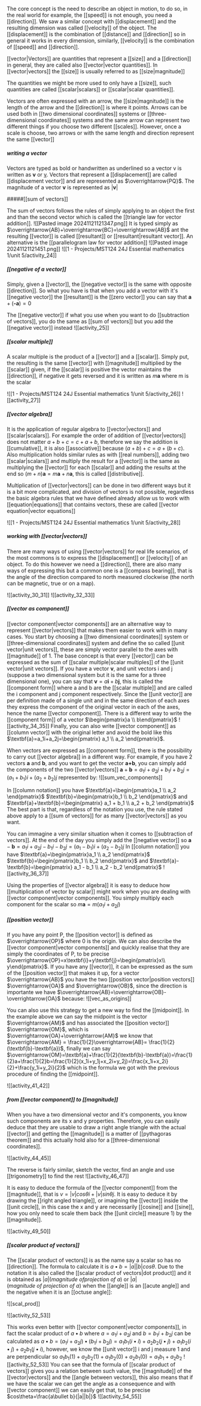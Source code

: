 The core concept is the need to describe an object in motion, to do so, in the real world for example, the [[speed]] is not enough, you need a [[direction]].
We saw a similar concept with [[displacement]] and the resulting dimension was called [[velocity]] of the object. The [[displacement]] is the combination of [[distance]] and [[direction]] so in general it works in every dimension, similarly, [[velocity]] is the combination of [[speed]] and [[direction]].

[[vector|Vectors]] are quantities that represent a [[size]] and a [[direction]] in general, they are called also [[vector|vector quantities]]. In [[vector|vectors]] the [[size]] is usually referred to as [[size|magnitude]]

The quantities we might be more used to only have a [[size]], such quantities are called [[scalar|scalars]] or [[scalar|scalar quantities]].

Vectors are often expressed with an arrow, the [[size|magnitude]] is the length of the arrow and the [[direction]] is where it points. Arrows can be used both in [[two dimensional coordinates]] systems or [[three-dimensional coordinates]] systems and the same arrow can represent two different things if you choose two different [[scales]]. However, once a scale is choose, two arrows or with the same length and direction represent the same [[vector]]

##### writing a vector

Vectors are typed as bold or handwritten as underlined so a vector v is written as **v** or <u>v</u>. Vectors that represent a [[displacement]] are called [[displacement vector]] and are represented as $\overrightarrow{PQ}$.
The magnitude of a vector **v** is represented as |**v**|

#####[[sum of vectors]]

The sum of vectors follows the rules of simply applying to an object the first and than the second vector which is called the [[triangle law for vector addition]]. 
![[Pasted image 20241121121347.png]]
It is typed simply as $\overrightarrow{AB}+\overrightarrow{BC}=\overrightarrow{AB}$ ant the resulting [[vector]] is called [[resultant]] or [[resultant|resultant vector]].
An alternative is the [[parallelogram law for vector addition]]
![[Pasted image 20241121121451.png]]
![[1 - Projects/MST124 24J Essential mathematics 1/unit 5/activity_24]]


##### [[negative of a vector]]

Simply, given a [[vector]], the [[negative vector]] is the same with opposite [[direction]]. So what you have is that when you add a vector with it's [[negative vector]] the [[resultant]] is the [[zero vector]] you can say that $\textbf{a}+(\textbf{-a})=0$

The [[negative vector]] if what you use when you want to do [[subtraction of vectors]], you do the same as [[sum of vectors]] but you add the [[negative vector]] instead
![[activity_25]]

##### [[scalar multiple]]

A scalar multiple is the product of a [[vector]] and a [[scalar]]. Simply put, the resulting is the same [[vector]] with [[magnitude]] multiplied by the [[scalar]] given, if the [[scalar]] is positive the vector maintains the [[direction]], if negative it gets reversed and it is written as $m\textbf{a}$ where m is the scalar

![[1 - Projects/MST124 24J Essential mathematics 1/unit 5/activity_26]]
![[activity_27]]

##### [[vector algebra]]

It is the application of regular algebra to [[vector|vectors]] and [[scalar|scalars]]. For example the order of addition of [[vector|vectors]] does not matter $a+b+c=c+a+b$, therefore we say the addition is [[cumulative]], it is also [[associative]] because $(a+b)+c=a+(b+c)$.
Also multiplication holds similar rules as with [[real numbers]], adding two [[scalar|scalars]] and multiply the result for a [[vector]] is the same as multiplying the [[vector]] for each [[scalar]] and adding the results at the end so $(m+n)\textbf{a}=m\textbf{a}+n\textbf{a}$, this is called [[distributive]].

Multiplication of [[vector|vectors]] can be done in two different ways but it is a bit more complicated, and division of vectors is not possible, regardless the basic algebra rules that we have defined already allow us to work with [[equation|equations]] that contains vectors, these are called [[vector equation|vector equations]]

![[1 - Projects/MST124 24J Essential mathematics 1/unit 5/activity_28]]

##### working with [[vector|vectors]]

There are many ways of using [[vector|vectors]] for real life scenarios, of the most commons is to express the [[displacement]] or [[velocity]] of an object. To do this however we need a [[direction]], there are also many ways of expressing this but a common one is a [[compass bearing]], that is the angle of the direction compared to north measured clockwise (the north can be magnetic, true or on a map).

![[activity_30_31]]
![[activity_32_33]]

##### [[vector as component]]

[[vector component|vector components]] are an alternative way to represent [[vector|vectors]] that makes them easier to work with in many cases.
You start by choosing a [[two dimensional coordinates]] system or [[three-dimensional coordinates]] system and define the so called [[unit vector|unit vectors]], these are simply vector parallel to the axes with [[magnitude]] of 1.
The base concept is that every [[vector]] can be expressed as the sum of [[scalar multiple|scalar multiples]] of the [[unit vector|unit vectors]].
If you have a vector $\textbf{v}$, and unit vectors i and j (suppose a two dimensional system but it is the same for a three dimensional one), you can say that $\textbf{v}=a\textbf{i}+b\textbf{j}$, this is called the [[component form]] where a and b are the [[scalar multiple]] and are called the i component and j component respectively.
Since the [[unit vector]] are per definition made of a single unit and in the same direction of each axes they express the component of the original vector in each of the axes, hence the name [[vector component]].
There is a different way to write the [[component form]] of a vector $\begin{pmatrix}a \\ b\end{pmatrix}$
![[activity_34_35]]
Finally, you can also write [[vector component]] as [[column vector]] with the original letter and avoid the bold like this $\textbf{a}=a_1i+a_2j=\begin{pmatrix} a_1 \\ a_2 \end{pmatrix}$.

When vectors are expressed as [[component form]], there is the possibility to carry out [[vector algebra]] in a different way.
For example, if you have 2 vectors **a** and **b**, and you want to get the vector **a+b**, you can simply add the components of the two [[vector|vectors]] $\textbf{a}+\textbf{b}=a_1i+a_2j+b_1i+b_2j=(a_1+b_1)i+(a_2+b_2)j$ represented by: 
![[sum_vec_components]]

In [[column notation]] you have $\textbf{a}=\begin{pmatrix}a_1 \\ a_2 \end{pmatrix}$ $\textbf{b}=\begin{pmatrix}b_1 \\ b_2 \end{pmatrix}$ and $\textbf{a}+\textbf{b}=\begin{pmatrix} a_1 + b_1 \\ a_2 + b_2 \end{pmatrix}$
The best part is that, regardless of the notation you use, the rule stated above apply to a [[sum of vectors]] for as many [[vector|vectors]] as you want.

You can immagine a very similar situation when it comes to [[subtraction of vectors]]. At the end of the day you simply add the [[negative vector]] so $\textbf{a}-\textbf{b}=a_1i+a_2j-b_1i-b_2j=(a_1-b_1)i+(a_2-b_2)j$
In [[column notation]] you have $\textbf{a}=\begin{pmatrix}a_1 \\ a_2 \end{pmatrix}$ $\textbf{b}=\begin{pmatrix}b_1 \\ b_2 \end{pmatrix}$ and $\textbf{a}-\textbf{b}=\begin{pmatrix} a_1 - b_1 \\ a_2 - b_2 \end{pmatrix}$
![[activity_36_37]]

Using the properties of [[vector algebra]] it is easy to deduce how [[multiplication of vector by scalar]] might work when you are dealing with [[vector component|vector components]]. You simply multiply each component for the scalar so $m\textbf{a}=m(a_1i+a_2j)$

##### [[position vector]]

If you have any point P, the [[position vector]] is defined as $\overrightarrow{OP}$ where 0 is the origin. We can also describe the [[vector component|vector components]] and quickly realise that they are simply the coordinates of P, to be precise $\overrightarrow{OP}=x\textbf{i}+y\textbf{j}=\begin{pmatrix}x\\ y\end{pmatrix}$. If you have any [[vector]], it can be expressed as the sum of the [[position vector]] that makes it up, for a vector $\overrightarrow{AB}$ you have the two [[position vector|position vectors]] $\overrightarrow{OA}$  and $\overrightarrow{OB}$, since the direction is importante we have $\overrightarrow{AB}=\overrightarrow{OB}-\overrightarrow{OA}$ because:
![[vec_as_origins]]

You can also use this strategy to get a new way to find the [[midpoint]]. In the example above we can say the midpoint is the vector $\overrightarrow{AM}$ and has associated the [[position vector]] $\overrightarrow{OM}$, which is $\overrightarrow{OA}+\overrightarrow{AM}$ we know that $\overrightarrow{AM} = \frac{1}{2}\overrightarrow{AB}= \frac{1}{2}(\textbf{b}-\textbf{a})$, finally we can say $\overrightarrow{OM}=\textbf{a}+\frac{1}{2}(\textbf{b}-\textbf{a})=\frac{1}{2}a+\frac{1}{2}b=\frac{1}{2}(x_1i+y_1j+x_2i+y_2j)=\frac{x_1i+x_2i}{2}+\frac{y_1i+y_2i}{2}$ which is the formula we got  with the previous procedure of finding the [[midpoint]].

![[activity_41_42]]

##### from [[vector component]] to [[magnitude]]

When you have a two dimensional vector and it's components, you know such components are its x and y properties. Therefore, you can easily deduce that they are usable to draw a right angle triangle with the actual [[vector]] and getting the [[magnitude]] is a matter of [[pythagoras theorem]] and this actually hold also for a [[three-dimensional coordinates]].

![[activity_44_45]]

The reverse is fairly similar, sketch the vector, find an angle and use [[trigonometry]] to find the rest
![[activity_46_47]]

It is easy to deduce the formula of the [[vector component]] from the [[magnitude]], that is $v=|v|cos\theta i+ |v|sin\theta j$. It is easy to deduce it by drawing the [[right angled triangle]], or imagining the [[vector]] inside the [[unit circle]], in this case the x and y are necessarily [[cosine]] and [[sine]], how you only need to scale them back (the [[unit circle]] measure 1) by the [[magnitude]].

![[activity_49_50]]

##### [[scalar product of vectors]]

The [[scalar product of vectors]] is as the name say a scalar so has no [[direction]]. The formula to calculate it is $a \bullet b=|a||b|cos\theta$.
Due to the notation it is also called the [[scalar product of vectors|dot product]] and it is obtained as $|a|(magnitude\ of projection\ of\ a)$ or $|a|(magnitude\ of\ projection\ of\ a)$ when the [[angle]] is an [[acute angle]] and the negative when it is an [[octuse angle]]:

![[scal_prod]]

![[activity_52_53]]

This works even better with [[vector component|vector components]], in fact the scalar product of $a \bullet b$ where  $a=a_1i+a_2j$ and $b=b_1i+b_2j$ can be calculated as $a \bullet b = (a_1i+a_2j) \bullet (b_1i+b_2j)=a_1b_1(i \bullet i)+a_2b_2(j \bullet j)+a_1b_2(i\bullet j)+a_2b_1(j\bullet i)$, however, we know the [[unit vector]] i and j measure 1 and are perpendicular so $a_1b_1(1)+a_2b_2(1)+a_1b_2(0)+a_2b_1(0)=a_1b_1+a_2b_2$
![[activity_52_53]]
You can see that the formula of [[scalar product of vectors]] gives you a relation between such value, the [[magnitude]] of the [[vector|vectors]] and the [[angle between vectors]], this also means that if we have the scalar we can get the angle as a consequence and with [[vector component]] we can easily get that, to be precise $cos\theta=\frac{a\bullet b}{|a||b|}$
![[activity_54_55]]